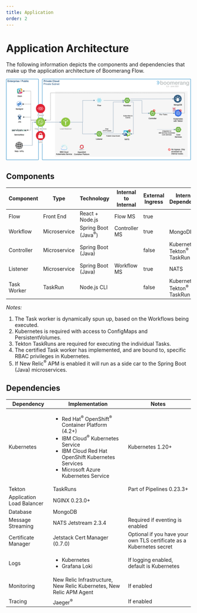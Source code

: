 ```yaml
---
title: Application
order: 2
---
```


# Application Architecture

The following information depicts the components and dependencies that make up the application architecture of Boomerang Flow.

![Boomerang Application Architecture](./assets/img/architecture-application.png)

## Components

| Component   | Type         | Technology                     | Internal to Internal | External Ingress | Internal Dependency                                | External Dependency                                                      |
| ----------- | ------------ | ------------------------------ | -------------------- | ---------------- | -------------------------------------------------- | ------------------------------------------------------------------------ |
| Flow        | Front End    | React + Node.js                | Flow MS              | true             |                                                    |                                                                          |
| Workflow    | Microservice | Spring Boot (Java<sup>®</sup>) | Controller MS        | true             | MongoDB<sup>®</sup>                                |                                                                          |
| Controller  | Microservice | Spring Boot (Java)             |                      | false            | Kubernetes<sup>®</sup>, Tekton<sup>®</sup> TaskRun |                                                                          |
| Listener    | Microservice | Spring Boot (Java)             | Workflow MS          | true             | NATS                                               |
| Task Worker | TaskRun      | Node.js CLI                    |                      | false            | Kubernetes<sup>®</sup>, Tekton<sup>®</sup> TaskRun | MongoDB<sup>®</sup> shell [image](https://hub.docker.com/r/rtsp/mongosh) |

_Notes:_

1. The Task worker is dynamically spun up, based on the Workflows being executed.
2. Kubernetes is required with access to ConfigMaps and PersistentVolumes.
3. Tekton TaskRuns are required for executing the individual Tasks.
4. The certified Task worker has implemented, and are bound to, specific RBAC privileges in Kubernetes.
5. If New Relic<sup>®</sup> APM is enabled it will run as a side car to the Spring Boot (Java) microservices.

## Dependencies

| Dependency                | Implementation                                                                                                                                                                                                                            | Notes                                                                |
| ------------------------- | ----------------------------------------------------------------------------------------------------------------------------------------------------------------------------------------------------------------------------------------- | -------------------------------------------------------------------- |
| Kubernetes                | <ul><li>Red Hat<sup>®</sup> OpenShift<sup>®</sup> Container Platform (4.2+)</li><li>IBM Cloud<sup>®</sup> Kubernetes Service</li><li>IBM Cloud Red Hat OpenShift Kubernetes Services</li><li>Microsoft Azure Kubernetes Service</li></ul> | Kubernetes 1.20+                                                     |
| Tekton                    | TaskRuns                                                                                                                                                                                                                                  | Part of Pipelines 0.23.3+                                            |
| Application Load Balancer | NGINX 0.23.0+                                                                                                                                                                                                                             |                                                                      |
| Database                  | MongoDB                                                                                                                                                                                                                                   |                                                                      |
| Message Streaming         | NATS Jetstream 2.3.4                                                                                                                                                                                                                      | Required if eventing is enabled                                      |
| Certificate Manager       | Jetstack Cert Manager (0.7.0)                                                                                                                                                                                                             | Optional if you have your own TLS certificate as a Kubernetes secret |
| Logs                      | <ul><li>Kubernetes</li><li>Grafana Loki</li></ul>                                                                                                                                                                                         | If logging enabled, default is Kubernetes                            |
| Monitoring                | New Relic Infrastructure, New Relic Kubernetes, New Relic APM Agent                                                                                                                                                                       | If enabled                                                           |
| Tracing                   | Jaeger<sup>®<sup>                                                                                                                                                                                                                         | If enabled                                                           |
